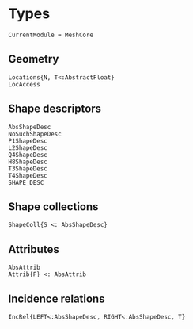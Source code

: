 # Types

```@meta
CurrentModule = MeshCore
```

## Geometry

```@docs
Locations{N, T<:AbstractFloat}
LocAccess
```

## Shape descriptors

```@docs
AbsShapeDesc
NoSuchShapeDesc
P1ShapeDesc
L2ShapeDesc
Q4ShapeDesc
H8ShapeDesc
T3ShapeDesc
T4ShapeDesc
SHAPE_DESC
```

## Shape collections

```@docs
ShapeColl{S <: AbsShapeDesc}
```

## Attributes

```@docs
AbsAttrib
Attrib{F} <: AbsAttrib
```


## Incidence relations

```@docs
IncRel{LEFT<:AbsShapeDesc, RIGHT<:AbsShapeDesc, T}
```
